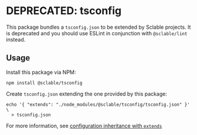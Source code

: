 # DEPRECATED: tsconfig

This package bundles a `tsconfig.json` to be extended by Sclable projects.
It is deprecated and you should use ESLint in conjunction with
`@sclable/lint` instead.

## Usage

Install this package via NPM:

```shell
npm install @sclable/tsconfig
```

Create `tsconfig.json` extending the one provided by this package:

```shell
echo '{ "extends": "./node_modules/@sclable/tsconfig/tsconfig.json" }' \
  > tsconfig.json
```

For more information, see [configuration inheritance with `extends`][more]

[more]: https://www.typescriptlang.org/docs/handbook/tsconfig-json.html#configuration-inheritance-with-extends
